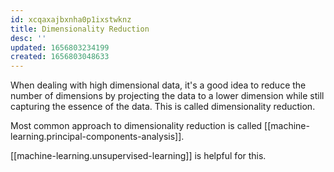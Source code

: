 ```yaml
---
id: xcqaxajbxnha0p1ixstwknz
title: Dimensionality Reduction
desc: ''
updated: 1656803234199
created: 1656803048633
---
```


When dealing with high dimensional data, it's a
good idea to reduce the number of dimensions
by projecting the data to a lower dimension while still
capturing the essence of the data. This is called dimensionality reduction.

Most common approach to dimensionality reduction is called [[machine-learning.principal-components-analysis]].

[[machine-learning.unsupervised-learning]] is helpful for this.
